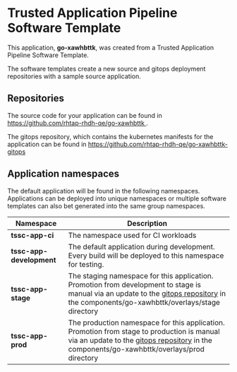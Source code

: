 # Trusted Application Pipeline Software Template

This application, **go-xawhbttk**, was created from a Trusted Application Pipeline Software Template.

The software templates create a new source and gitops deployment repositories with a sample source application. 

## Repositories

The source code for your application can be found in [https://github.com/rhtap-rhdh-qe/go-xawhbttk ](https://github.com/rhtap-rhdh-qe/go-xawhbttk ).
 
The gitops repository, which contains the kubernetes manifests for the application can be found in 
[https://github.com/rhtap-rhdh-qe/go-xawhbttk-gitops ](https://github.com/rhtap-rhdh-qe/go-xawhbttk-gitops ) 

## Application namespaces 

The default application will be found in the following namespaces. Applications can be deployed into unique namespaces or multiple software templates can also bet generated into the same group namespaces.  

|  Namespace   |  Description   |  
| -------- | -------- |
| **tssc-app-ci** | The namespace used for CI workloads |
| **tssc-app-development** | The default application during development. Every build will be deployed to this namespace for testing. |
| **tssc-app-stage** | The staging namespace for this application. Promotion from development to stage is manual via an update to the [gitops repository](https://github.com/rhtap-rhdh-qe/go-xawhbttk-gitops ) in the components/go-xawhbttk/overlays/stage directory |
| **tssc-app-prod** | The production namespace for this application. Promotion from stage to production is manual via an update to the [gitops repository](https://github.com/rhtap-rhdh-qe/go-xawhbttk-gitops ) in the components/go-xawhbttk/overlays/prod directory |